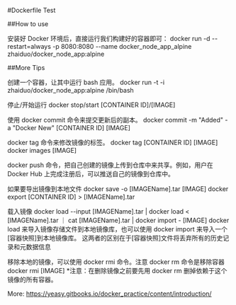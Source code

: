 #Dockerfile Test

##How to use

安装好 Docker 环境后，直接运行我们构建好的容器即可：
docker run -d --restart=always -p 8080:8080 --name docker_node_app_alpine zhaiduo/docker_node_app:alpine

##More Tips

创建一个容器，让其中运行 bash 应用。
docker run -t -i zhaiduo/docker_node_app:alpine /bin/bash

停止/开始运行
docker stop/start [CONTAINER ID]/[IMAGE]

使用 docker commit 命令来提交更新后的副本。
docker commit -m "Added" -a "Docker New" [CONTAINER ID] [IMAGE]

docker tag 命令来修改镜像的标签。
docker tag [CONTAINER ID] [IMAGE]
docker images [IMAGE]

docker push 命令，把自己创建的镜像上传到仓库中来共享。例如，用户在 Docker Hub 上完成注册后，可以推送自己的镜像到仓库中。

如果要导出镜像到本地文件
docker save -o [IMAGEName].tar [IMAGE]
docker export [CONTAINER ID] > [IMAGEName].tar

载入镜像
docker load --input [IMAGEName].tar | docker load < [IMAGEName].tar ｜ cat [IMAGEName].tar | docker import - [IMAGE]
docker load 来导入镜像存储文件到本地镜像库，也可以使用 docker import 来导入一个[容器快照]到本地镜像库。
这两者的区别在于[容器快照]文件将丢弃所有的历史记录和元数据信息

移除本地的镜像，可以使用 docker rmi 命令。注意 docker rm 命令是移除容器
docker rmi [IMAGE]
*注意：在删除镜像之前要先用 docker rm 删掉依赖于这个镜像的所有容器。

More: https://yeasy.gitbooks.io/docker_practice/content/introduction/






